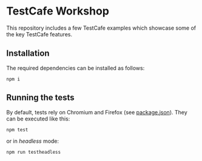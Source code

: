 # TestCafe Workshop

This repository includes a few TestCafe examples which showcase some of the key TestCafe features.

## Installation

The required dependencies can be installed as follows:

```
npm i
```

## Running the tests

By default, tests rely on Chromium and Firefox (see [package.json](package.json)). They can be executed like this:

```
npm test
```

or in _headless_ mode:

```
npm run testheadless
```
